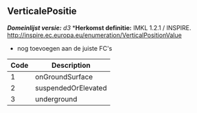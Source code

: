 ## VerticalePositie

*__Domeinlijst versie:__ d3*
*__Herkomst definitie:__ IMKL 1.2.1 / INSPIRE. http://inspire.ec.europa.eu/enumeration/VerticalPositionValue
* nog toevoegen aan de juiste FC's

|__Code__ |__Description__	|
|	---	|	---	|
| 1 | onGroundSurface |
| 2 | suspendedOrElevated |
| 3 | underground |